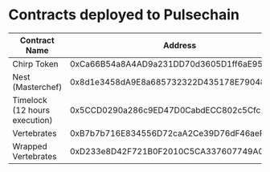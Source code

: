 # Contracts deployed to Pulsechain

| Contract Name   | Address                                    
|-----------------|--------------------------------------------
| Chirp Token| 0xCa66B54a8A4AD9a231DD70d3605D1ff6aE95d427 
| Nest (Masterchef)  | 0x8d1e3458dA9E8a685732322D435178E790486651                                
| Timelock (12 hours execution) |0x5CCD0290a286c9ED47D0CabdECC802c5Cfc10310      
| Vertebrates | 0xB7b7b716E834556D72caA2Ce39D76dF46aeF5Af2
| Wrapped Vertebrates | 0xD233e8D42F721B0F2010C5CA337607749A0DE85b

